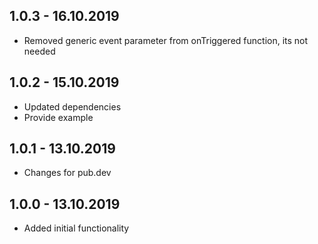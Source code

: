 ## 1.0.3 - 16.10.2019
* Removed generic event parameter from onTriggered function, its not needed

## 1.0.2 - 15.10.2019

* Updated dependencies
* Provide example

## 1.0.1 - 13.10.2019

* Changes for pub.dev

## 1.0.0 - 13.10.2019

* Added initial functionality
